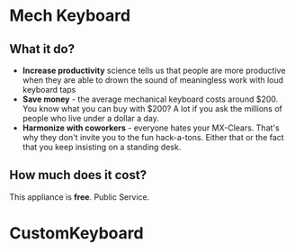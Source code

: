 # Mech Keyboard

## What it do?
* **Increase productivity** science tells us that people are more productive when they are able to drown the sound of meaningless work with loud keyboard taps
* **Save money** - the average mechanical keyboard costs around $200. You know what you can buy with $200? A lot if you ask the millions of people who live under a dollar a day.
* **Harmonize with coworkers** - everyone hates your MX-Clears. That's why they don't invite you to the fun hack-a-tons. Either that or the fact that you keep insisting on a standing desk.

## How much does it cost?
This appliance is **free**. Public Service.
# CustomKeyboard

